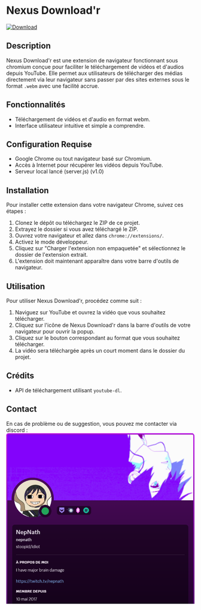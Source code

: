 
# Nexus Download'r
[![Download](https://img.shields.io/badge/Download-Project-purple)](https://github.com/NepNath/Nexus-Download-r/releases/download/latest/Nexus-Download-r-main.zip)

## Description
Nexus Download'r est une extension de navigateur fonctionnant sous chromium conçue pour faciliter le téléchargement de vidéos et d'audios depuis YouTube. Elle permet aux utilisateurs de télécharger des médias directement via leur navigateur sans passer par des sites externes sous le format `.webm` avec une facilité accrue.

## Fonctionnalités
- Téléchargement de vidéos et d'audio en format webm.
- Interface utilisateur intuitive et simple a comprendre.

## Configuration Requise
- Google Chrome ou tout navigateur basé sur Chromium.
- Accès à Internet pour récupérer les vidéos depuis YouTube.
- Serveur local lancé (server.js) (v1.0)

## Installation
Pour installer cette extension dans votre navigateur Chrome, suivez ces étapes :

1. Clonez le dépôt ou téléchargez le ZIP de ce projet.
2. Extrayez le dossier si vous avez téléchargé le ZIP.
3. Ouvrez votre navigateur et allez dans `chrome://extensions/`.
4. Activez le mode développeur.
5. Cliquez sur "Charger l'extension non empaquetée" et sélectionnez le dossier de l'extension extrait.
6. L'extension doit maintenant apparaître dans votre barre d'outils de navigateur.

## Utilisation
Pour utiliser Nexus Download'r, procédez comme suit :

1. Naviguez sur YouTube et ouvrez la vidéo que vous souhaitez télécharger.
2. Cliquez sur l'icône de Nexus Download'r dans la barre d'outils de votre navigateur pour ouvrir la popup.
3. Cliquez sur le bouton correspondant au format que vous souhaitez télécharger.
4. La vidéo sera téléchargée après un court moment dans le dossier du projet.
## Crédits
- API de téléchargement utilisant `youtube-dl`.

## Contact

En cas de problème ou de suggestion, vous pouvez me contacter via discord  : 
![Discord](/nepdiscord.png)